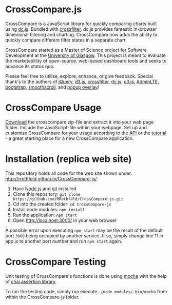 # CrossCompare.js
CrossCompare is a JavaScript library for quickly comparing charts built using [dc.js](https://dc-js.github.io/dc.js/). Bundled with [crossfilter](http://square.github.io/crossfilter/), dc.js provides fantastic in-browser dimenional filtering and charting. CrossCompare now adds the ability to quickly compare different filter states in a separate chart.

CrossCompare started as a Master of Science project for Software Development at the [University of Glasgow](http://www.gla.ac.uk/schools/computing/). This project is meant to evaluate the marketablility of open-source, web-based dashboard tools and seeks to advance its status quo.

Please feel free to utilise, explore, enhance, or give feedback. Special thank's to the authors of [jQuery](https://jquery.com/), [d3.js](http://d3js.org/), [crossfilter](http://square.github.io/crossfilter/), [dc.js](https://dc-js.github.io/dc.js/), [c3.js](http://c3js.org/), [AdminLTE](https://almsaeedstudio.com/AdminLTE), [bootstrap](http://getbootstrap.com/), [smoothscroll](https://github.com/cferdinandi/smooth-scroll), and [popup overlay](http://dev.vast.com/jquery-popup-overlay/)!

# CrossCompare Usage
[Download](http://rrothfeld.github.io/CrossCompare-js/download/crosscompare.zip) the crosscompare zip-file and extract it into your web page folder. Include the JavaScript-file within your webpage. Set up and customize CrossCompare for your usage according to the [API](http://rrothfeld.github.io/CrossCompare-js/docs.html) or the [tutorial](http://rrothfeld.github.io/CrossCompare-js/tutorial.html) - a great starting place for a new CrossCompare application.

# Installation (replica web site)
This repository holds all code for the web site shown under: http://rrothfeld.github.io/CrossCompare-js/. 

 1. Have [Node.js](https://nodejs.org/) and [git](https://git-scm.com/) installed
 2. Clone this repository: `git clone https://github.com/RRothfeld/CrossCompare-js.git` 
 3. Cd into the created folder: `cd CrossCompare-js`
 4. Install node modules: `npm install`
 5. Run the application: `npm start`
 6. Open [http://localhost:3000/](http://localhost:3000/) in your web browser

A possible error upon executing `npm start` may be the result of the default port `3000` being occupied by another service. If so, simply change line 11 in app.js to another port number and run `npm start` again.

# CrossCompare Testing
Unit testing of CrossCompare's functions is done using [mocha](http://mochajs.org/) with the help of [chai assertion library](http://chaijs.com/).

To run the testing code, simply run execute  `./node_modules/.bin/mocha` from within the CrossCompare-js folder.
